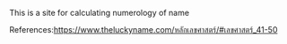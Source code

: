 This is a site for calculating numerology of name


References:https://www.theluckyname.com/หลักเลขศาสตร์/#เลขศาสตร์_41-50
